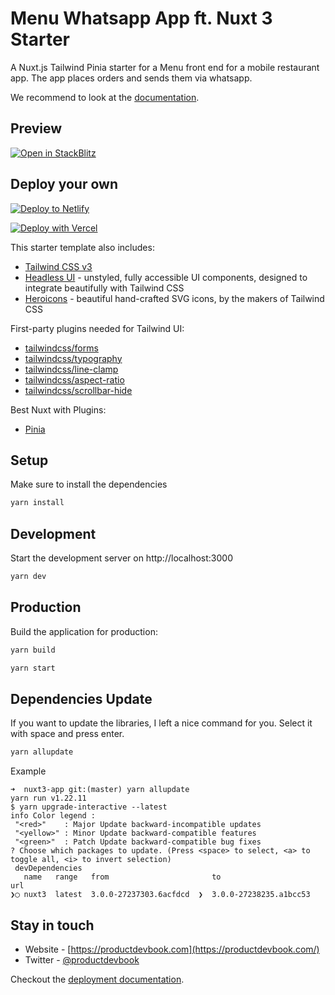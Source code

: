 # Menu Whatsapp App ft. Nuxt 3 Starter

A Nuxt.js Tailwind Pinia starter for a Menu front end for a mobile restaurant app. The app places orders and sends them via whatsapp.

We recommend to look at the [documentation](https://v3.nuxtjs.org).

## Preview


[![Open in StackBlitz](https://developer.stackblitz.com/img/open_in_stackblitz.svg)](https://stackblitz.com/github/productdevbook/nuxt3-app)

## Deploy your own

[![Deploy to Netlify](https://www.netlify.com/img/deploy/button.svg)](https://app.netlify.com/start/deploy?repository=https://github.com/productdevbook/nuxt3-app)

[![Deploy with Vercel](https://vercel.com/button)](https://vercel.com/new/git/external?repository-url=https://github.com/productdevbook/nuxt3-app)

This starter template also includes:

- [Tailwind CSS v3](https://github.com/tailwindlabs/tailwindcss)
- [Headless UI](https://headlessui.dev/vue/menu) - unstyled, fully accessible UI components, designed to integrate beautifully with Tailwind CSS
- [Heroicons](https://github.com/tailwindlabs/heroicons#vue) - beautiful hand-crafted SVG icons,
by the makers of Tailwind CSS

First-party plugins needed for Tailwind UI:

- [tailwindcss/forms](https://github.com/tailwindlabs/tailwindcss-forms)
- [tailwindcss/typography](https://github.com/tailwindlabs/tailwindcss-typography)
- [tailwindcss/line-clamp](https://github.com/tailwindlabs/tailwindcss-line-clamp)
- [tailwindcss/aspect-ratio](https://github.com/tailwindlabs/tailwindcss-aspect-ratio)
- [tailwindcss/scrollbar-hide]([https://github.com/tailwindlabs/tailwindcss-scrollbar-hide])


Best Nuxt with Plugins:
- [Pinia](https://github.com/posva/pinia)


## Setup

Make sure to install the dependencies

```bash
yarn install
```

## Development

Start the development server on http://localhost:3000

```bash
yarn dev
```

## Production

Build the application for production:

```bash
yarn build
```

```bash
yarn start
```

## Dependencies Update

If you want to update the libraries, I left a nice command for you. Select it with space and press enter.

```bash
yarn allupdate
```
Example
```
➜  nuxt3-app git:(master) yarn allupdate
yarn run v1.22.11
$ yarn upgrade-interactive --latest
info Color legend : 
 "<red>"    : Major Update backward-incompatible updates 
 "<yellow>" : Minor Update backward-compatible features 
 "<green>"  : Patch Update backward-compatible bug fixes
? Choose which packages to update. (Press <space> to select, <a> to toggle all, <i> to invert selection)
 devDependencies
   name   range   from                       to                      url
❯◯ nuxt3  latest  3.0.0-27237303.6acfdcd  ❯  3.0.0-27238235.a1bcc53  
```

## Stay in touch
- Website - [https://productdevbook.com](https://productdevbook.com/)
- Twitter - [@productdevbook](https://twitter.com/productdevbook)

Checkout the [deployment documentation](https://v3.nuxtjs.org/docs/deployment).
